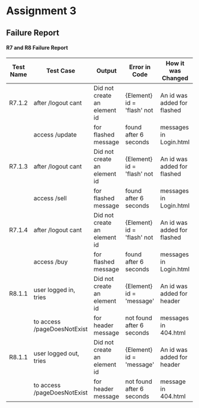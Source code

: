 # Assignment 3

## Failure Report
#### R7 and R8 Failure Report

| Test Name | Test Case                   | Output                       | Error in Code              | How it was Changed          |
|-----------|-----------------------------|------------------------------|----------------------------|-----------------------------|
|  R7.1.2   | after /logout cant          | Did not create an element id | {Element} id = 'flash' not | An id was added for flashed |
|           | access /update              | for flashed message          | found after 6 seconds      | messages in Login.html      |
|  R7.1.3   | after /logout cant          | Did not create an element id | {Element} id = 'flash' not | An id was added for flashed |
|           | access /sell                | for flashed message          | found after 6 seconds      | messages in Login.html      |
|  R7.1.4   | after /logout cant          | Did not create an element id | {Element} id = 'flash' not | An id was added for flashed |
|           | access /buy                 | for flashed message          | found after 6 seconds      | messages in Login.html      |
|  R8.1.1   | user logged in, tries       | Did not create an element id | {Element} id = 'message'   | An id was added for header  |
|           | to access /pageDoesNotExist | for header  message          | not found after 6 seconds  | messages in 404.html        |
|  R8.1.1   | user logged out, tries      | Did not create an element id | {Element} id = 'message'   | An id was added for header  |
|           | to access /pageDoesNotExist | for header message           | not found after 6 seconds  | message in 404.html         |